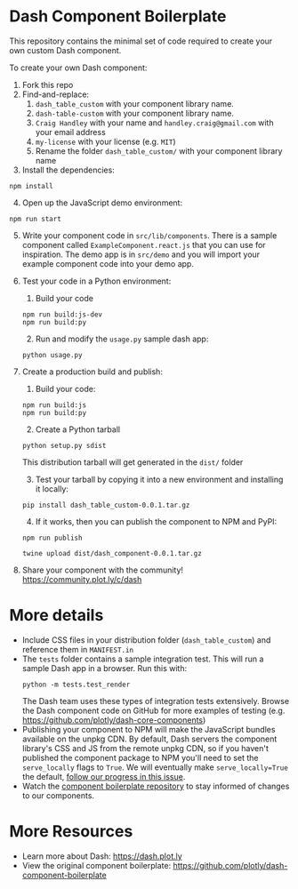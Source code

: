 # Dash Component Boilerplate

This repository contains the minimal set of code required to create your own custom Dash component.

To create your own Dash component:
1. Fork this repo
2. Find-and-replace:
    1. `dash_table_custom` with your component library name.
    2. `dash-table-custom` with your component library name.
    3. `Craig Handley` with your name and `handley.craig@gmail.com` with your email address
    4. `my-license` with your license (e.g. `MIT`)
    5. Rename the folder `dash_table_custom/` with your component library name
3. Install the dependencies:
```
npm install
```
4. Open up the JavaScript demo environment:
```
npm run start
```
5. Write your component code in `src/lib/components`. There is a sample component called `ExampleComponent.react.js` that you can use for inspiration. The demo app is in `src/demo` and you will import your example component code into your demo app.
6. Test your code in a Python environment:
    1. Build your code
    ```
    npm run build:js-dev
    npm run build:py
    ```
    2. Run and modify the `usage.py` sample dash app:
    ```
    python usage.py
    ```
7. Create a production build and publish:
    1. Build your code:
    ```
    npm run build:js
    npm run build:py
    ```
    2. Create a Python tarball
    ```
    python setup.py sdist
    ```
    This distribution tarball will get generated in the `dist/` folder

    3. Test your tarball by copying it into a new environment and installing it locally:
    ```
    pip install dash_table_custom-0.0.1.tar.gz
    ```

    4. If it works, then you can publish the component to NPM and PyPI:
    ```
    npm run publish
    ```
    ```
    twine upload dist/dash_component-0.0.1.tar.gz
    ```
8. Share your component with the community! https://community.plot.ly/c/dash

# More details
- Include CSS files in your distribution folder (`dash_table_custom`) and reference them in `MANIFEST.in`
- The `tests` folder contains a sample integration test. This will run a sample Dash app in a browser. Run this with:
    ```
    python -m tests.test_render
    ```
    The Dash team uses these types of integration tests extensively. Browse the Dash component code on GitHub for more examples of testing (e.g. https://github.com/plotly/dash-core-components)
- Publishing your component to NPM will make the JavaScript bundles available on the unpkg CDN. By default, Dash servers the component library's CSS and JS from the remote unpkg CDN, so if you haven't published the component package to NPM you'll need to set the `serve_locally` flags to `True`. We will eventually make `serve_locally=True` the default, [follow our progress in this issue](https://github.com/plotly/dash/issues/284).
- Watch the [component boilerplate repository](https://github.com/plotly/dash-component-boilerplate) to stay informed of changes to our components.


# More Resources
- Learn more about Dash: https://dash.plot.ly
- View the original component boilerplate: https://github.com/plotly/dash-component-boilerplate
